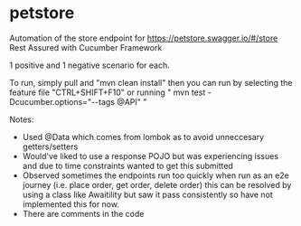 # petstore
Automation of the store endpoint for https://petstore.swagger.io/#/store
Rest Assured with Cucumber Framework

1 positive and 1 negative scenario for each.

To run, simply pull and "mvn clean install" then you can run by selecting the feature file "CTRL+SHIFT+F10" or running " mvn test -Dcucumber.options="--tags @API"   "


Notes:
- Used @Data which comes from lombok as to avoid unneccesary getters/setters
- Would've liked to use a response POJO but was experiencing issues and due to time constraints wanted to get this submitted
- Observed sometimes the endpoints run too quickly when run as an e2e journey (i.e. place order, get order, delete order) this can be resolved by using a class like Awaitility
but saw it pass consistently so have not implemented this for now. 
- There are comments in the code
